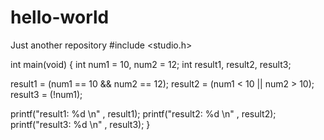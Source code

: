 # hello-world
Just another repository
#include <studio.h>

int main(void)
{
int num1 = 10, num2 = 12;
int result1, result2, result3;

result1 = (num1 == 10 && num2 == 12);
result2 = (num1 < 10 || num2 > 10);
result3 = (!num1);

printf("result1: %d \n" , result1);
printf("result2: %d \n" , result2);
printf("result3: %d \n" , result3);
}
